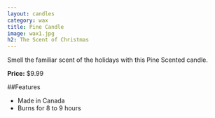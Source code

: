 ```yaml
---
layout: candles
category: wax
title: Pine Candle
image: wax1.jpg
h2: The Scent of Christmas
---
```


Smell the familiar scent of the holidays with this Pine Scented candle.

**Price:** $9.99 

##Features

- Made in Canada
- Burns for 8 to 9 hours

